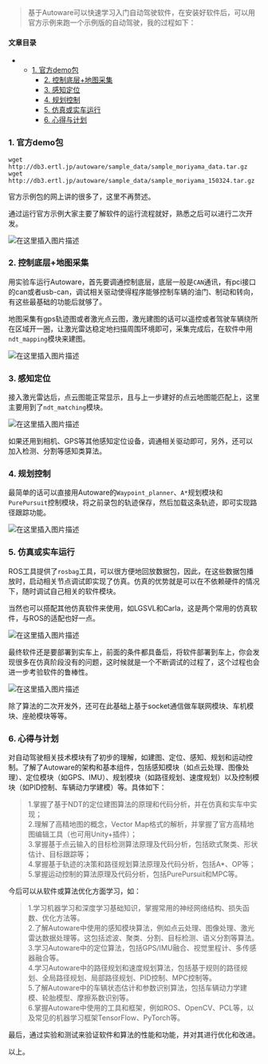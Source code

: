







> 
> 基于Autoware可以快速学习入门自动驾驶软件，在安装好软件后，可以用官方示例来跑一个示例版的自动驾驶，我的过程如下：
> 
> 
> 




#### 文章目录


* + [1. 官方demo包](#1_demo_3)
	+ [2. 控制底层+地图采集](#2__16)
	+ [3. 感知定位](#3__23)
	+ [4. 规划控制](#4__30)
	+ [5. 仿真或实车运行](#5__36)
	+ [6. 心得与计划](#6__49)




### 1. 官方demo包



```
wget http://db3.ertl.jp/autoware/sample_data/sample_moriyama_data.tar.gz
wget http://db3.ertl.jp/autoware/sample_data/sample_moriyama_150324.tar.gz

```

官方示例包的网上讲的很多了，这里不再赘述。


通过运行官方示例大家主要了解软件的运行流程就好，熟悉之后可以进行二次开发。


![在这里插入图片描述](https://img-blog.csdnimg.cn/6620200a1915426193f14e4d0b2bc222.png)


### 2. 控制底层+地图采集


用实验车运行Autoware，首先要调通控制底层，底层一般是`CAN`通讯，有pci接口的can或者usb-can，调试相关驱动使得程序能够控制车辆的油门、制动和转向，有这些最基础的功能后就够了。


地图采集有gps轨迹图或者激光点云图，激光建图的话可以遥控或者驾驶车辆绕所在区域开一圈，让激光雷达稳定地扫描周围环境即可，采集完成后，在软件中用`ndt_mapping`模块来建图。


![在这里插入图片描述](https://img-blog.csdnimg.cn/611ce6c3bbbe42c5afa8ed7cc51282cf.png)


### 3. 感知定位


接入激光雷达后，点云图能正常显示，且与上一步建好的点云地图能匹配上，这里主要用到了`ndt_matching`模块。


![在这里插入图片描述](https://img-blog.csdnimg.cn/5806a541f24b49e29ec15583f7d94abb.png)


如果还用到相机、GPS等其他感知定位设备，调通相关驱动即可，另外，还可以加入检测、分割等感知类算法。


### 4. 规划控制


最简单的话可以直接用Autoware的`Waypoint_planner`、`A*`规划模块和`PurePursuit`控制模块，将之前录包的轨迹保存，然后加载这条轨迹，即可实现路径跟踪功能。


![在这里插入图片描述](https://img-blog.csdnimg.cn/ddb06733284c4beebce6c4367fc564ad.png)


### 5. 仿真或实车运行


ROS工具提供了`rosbag`工具，可以很方便地回放数据包，因此，在这些数据包播放时，启动相关节点调试即实现了仿真。仿真的优势就是可以在不依赖硬件的情况下，随时调试自己相关的软件模块。


当然也可以搭配其他仿真软件来使用，如LGSVL和Carla，这是两个常用的仿真软件，与ROS的适配也好一点。


![在这里插入图片描述](https://img-blog.csdnimg.cn/7ee1520a2f3d4668ab44bf7c85002550.png)


最终软件还是要部署到实车上，前面的条件都具备后，将软件部署到车上，你会发现很多在仿真阶段没有的问题，这时候就是一个不断调试的过程了，这个过程也会进一步考验软件的鲁棒性。


![在这里插入图片描述](https://img-blog.csdnimg.cn/3cef739a7a134d0d8cc3b7a30bd2e3cf.png)


除了算法的二次开发外，还可在此基础上基于socket通信做车联网模块、车机模块、座舱模块等等。


### 6. 心得与计划


对自动驾驶相关技术模块有了初步的理解，如建图、定位、感知、规划和运动控制。了解了Autoware的架构和基本组件，包括感知模块（如点云处理、图像处理）、定位模块（如GPS、IMU）、规划模块（如路径规划、速度规划）以及控制模块（如PID控制、车辆动力学建模）等。具体如下：



> 
> 1.掌握了基于NDT的定位建图算法的原理和代码分析，并在仿真和实车中实现；  
>  2.理解了高精地图的概念，Vector Map格式的解析，并掌握了官方高精地图编辑工具（也可用Unity+插件）；  
>  3.掌握基于点云输入的目标检测算法原理及代码分析，包括欧式聚类、形状估计、目标跟踪等；  
>  4.掌握基于轨迹的决策和路径规划算法原理及代码分析，包括A\*、OP等；  
>  5.掌握运动控制的算法原理及代码分析，包括PurePursuit和MPC等。
> 
> 
> 


今后可以从软件或算法优化方面学习，如：



> 
> 1.学习机器学习和深度学习基础知识，掌握常用的神经网络结构、损失函数、优化方法等。  
>  2.了解Autoware中使用的感知模块算法，例如点云处理、图像处理、激光雷达数据处理等。这包括滤波、聚类、分割、目标检测、语义分割等算法。  
>  3.学习Autoware中的定位算法，包括GPS/IMU融合、视觉里程计、多传感器融合等。  
>  4.学习Autoware中的路径规划和速度规划算法，包括基于规则的路径规划、全局路径规划、局部路径规划、PID控制、MPC控制等。  
>  5.了解Autoware中的车辆状态估计和参数识别算法，包括车辆动力学建模、轮胎模型、摩擦系数识别等。  
>  6.掌握Autoware中使用的工具和框架，例如ROS、OpenCV、PCL等，以及常见的机器学习框架TensorFlow、PyTorch等。
> 
> 
> 


最后，通过实验和测试来验证软件和算法的性能和功能，并对其进行优化和改进。


以上。





